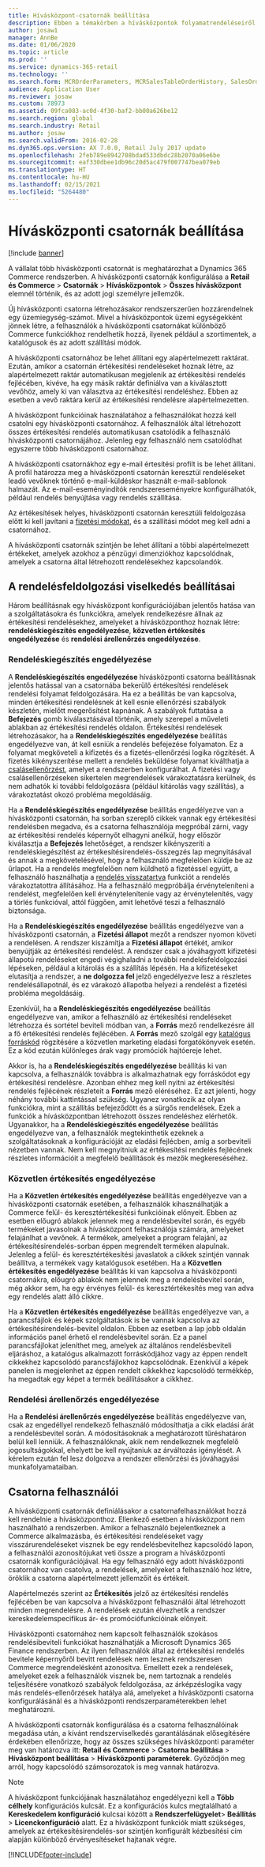 ```yaml
---
title: Hívásközpont-csatornák beállítása
description: Ebben a témakörben a hívásközpontok folyamatrendeléseiről tájékozódhat a Dynamics 365 Commerce használatával.
author: josaw1
manager: AnnBe
ms.date: 01/06/2020
ms.topic: article
ms.prod: ''
ms.service: dynamics-365-retail
ms.technology: ''
ms.search.form: MCROrderParameters, MCRSalesTableOrderHistory, SalesOrderProcessingWorkspace
audience: Application User
ms.reviewer: josaw
ms.custom: 78973
ms.assetid: 09fca083-ac0d-4f30-baf2-bb00a626be12
ms.search.region: global
ms.search.industry: Retail
ms.author: josaw
ms.search.validFrom: 2016-02-28
ms.dyn365.ops.version: AX 7.0.0, Retail July 2017 update
ms.openlocfilehash: 2feb789e8942708bdad533dbdc28b2070a06e6be
ms.sourcegitcommit: eaf330dbee1db96c20d5ac479f007747bea079eb
ms.translationtype: HT
ms.contentlocale: hu-HU
ms.lasthandoff: 02/15/2021
ms.locfileid: "5264480"
---
```

# <a name="set-up-call-center-channels"></a>Hívásközponti csatornák beállítása

[!include [banner](includes/banner.md)]

A vállalat több hívásközponti csatornát is meghatározhat a Dynamics 365 Commerce rendszerben. A hívásközponti csatornák konfigurálása a **Retail és Commerce** \> **Csatornák** \> **Hívásközpontok** \> **Összes hívásközpont** elemnél történik, és az adott jogi személyre jellemzők.

Új hívásközponti csatorna létrehozásakor rendszerszerűen hozzárendelnek egy üzemiegység-számot. Mivel a hívásközpontok üzemi egységekként jönnek létre, a felhasználók a hívásközponti csatornákat különböző Commerce funkciókhoz rendelhetik hozzá, ilyenek például a szortimentek, a katalógusok és az adott szállítási módok.

A hívásközponti csatornához be lehet állítani egy alapértelmezett raktárat. Ezután, amikor a csatornán értékesítési rendeléseket hoznak létre, az alapértelmezett raktár automatikusan megjelenik az értékesítési rendelés fejlécében, kivéve, ha egy másik raktár definiálva van a kiválasztott vevőhöz, amely ki van választva az értékesítési rendeléshez. Ebben az esetben a vevő raktára kerül az értékesítési rendelésre alapértelmezetten.

A hívásközpont funkcióinak használatához a felhasználókat hozzá kell csatolni egy hívásközponti csatornához. A felhasználók által létrehozott összes értékesítési rendelés automatikusan csatolódik a felhasználó hívásközponti csatornájához. Jelenleg egy felhasználó nem csatolódhat egyszerre több hívásközponti csatornához.

A hívásközponti csatornákhoz egy e-mail értesítési profilt is be lehet állítani. A profil határozza meg a hívásközponti csatornán keresztül rendeléseket leadó vevőknek történő e-mail-küldéskor használt e-mail-sablonok halmazát. Az e-mail-eseményindítók rendszereseményekre konfigurálhatók, például rendelés benyújtása vagy rendelés szállítása.

Az értékesítések helyes, hívásközponti csatornán keresztüli feldolgozása előtt ki kell javítani a [fizetési módokat](https://docs.microsoft.com/dynamics365/unified-operations/retail/work-with-payments), és a szállítási módot meg kell adni a csatornához.

A hívásközponti csatornák szintjén be lehet állítani a többi alapértelmezett értékeket, amelyek azokhoz a pénzügyi dimenziókhoz kapcsolódnak, amelyek a csatorna által létrehozott rendelésekhez kapcsolandók.

## <a name="options-for-order-processing-behavior"></a>A rendelésfeldolgozási viselkedés beállításai

Három beállításnak egy hívásközpont konfigurációjában jelentős hatása van a szolgáltatásokra és funkciókra, amelyek rendelkezésre állnak az értékesítési rendelésekhez, amelyeket a hívásközponthoz hoznak létre: **rendeléskiegészítés engedélyezése**, **közvetlen értékesítés engedélyezése** és **rendelési árellenőrzés engedélyezése**.

### <a name="enable-order-completion"></a>Rendeléskiegészítés engedélyezése

A **Rendeléskiegészítés engedélyezése** hívásközponti csatorna beállításnak jelentős hatással van a csatornába bekerülő értékesítési rendelések rendelési folyamat feldolgozására. Ha ez a beállítás be van kapcsolva, minden értékesítési rendelésnek át kell esnie ellenőrzési szabályok készletén, mielőtt megerősítést kapnának. A szabályok futtatása a **Befejezés** gomb kiválasztásával történik, amely szerepel a műveleti ablakban az értékesítési rendelés oldalon. Értékesítési rendelések létrehozásakor, ha a **Rendeléskiegészítés engedélyezése** beállítás engedélyezve van, át kell esniük a rendelés befejezése folyamaton. Ez a folyamat megköveteli a kifizetés és a fizetés-ellenőrzési logika rögzítését. A fizetés kikényszerítése mellett a rendelés beküldése folyamat kiválthatja a [csalásellenőrzést](https://docs.microsoft.com/dynamics365/unified-operations/retail/set-up-fraud-alerts), amelyet a rendszerben konfigurálhat. A fizetési vagy csalásellenőrzéseken sikertelen megrendelések várakoztatásra kerülnek, és nem adhatók ki további feldolgozásra (például kitárolás vagy szállítás), a várakoztatást okozó probléma megoldásáig.

Ha a **Rendeléskiegészítés engedélyezése** beállítás engedélyezve van a hívásközponti csatornán, ha sorban szereplő cikkek vannak egy értékesítési rendelésben megadva, és a csatorna felhasználója megpróbál zárni, vagy az értékesítési rendelés képernyőt elhagyni anélkül, hogy először kiválasztja a **Befejezés** lehetőséget, a rendszer kikényszeríti a rendeléskiegészítést az értékesítésirendelés-összegzés lap megnyitásával és annak a megkövetelésével, hogy a felhasználó megfelelően küldje be az űrlapot. Ha a rendelés megfelelően nem küldhető a fizetéssel együtt, a felhasználó használhatja a [rendelés visszatartva](https://docs.microsoft.com/dynamics365/unified-operations/retail/work-with-order-holds) funkciót a rendelés várakoztatottra állításához. Ha a felhasználó megpróbálja érvényteleníteni a rendelést, megfelelően kell érvénytelenítenie vagy az érvénytelenítés, vagy a törlés funkcióval, attól függően, amit lehetővé teszi a felhasználó biztonsága.

Ha a **Rendeléskiegészítés engedélyezése** beállítás engedélyezve van a hívásközponti csatornán, a **Fizetési állapot** mezőt a rendszer nyomon követi a rendelésen. A rendszer kiszámítja a **Fizetési állapot** értékét, amikor benyújtják az értékesítési rendelést. A rendszer csak a jóváhagyott kifizetési állapotú rendeléseket engedi végighaladni a további rendelésfeldolgozási lépéseken, például a kitárolás és a szállítás lépésén. Ha a kifizetéseket elutasítja a rendszer, a **ne dolgozza fel** jelző engedélyezve lesz a részletes rendelésállapotnál, és ez várakozó állapotba helyezi a rendelést a fizetési probléma megoldásáig.

Ezenkívül, ha a **Rendeléskiegészítés engedélyezése** beállítás engedélyezve van, amikor a felhasználó az értékesítési rendeléseket létrehozza és sortétel beviteli módban van, a **Forrás** mező rendelkezésre áll a fő értékesítési rendelés fejlécében. A **Forrás** mező szolgál egy [katalógus forráskód](https://docs.microsoft.com/dynamics365/unified-operations/retail/call-center-catalogs) rögzítésére a közvetlen marketing eladási forgatókönyvek esetén. Ez a kód ezután különleges árak vagy promóciók hajtóereje lehet.

Akkor is, ha a **Rendeléskiegészítés engedélyezése** beállítás ki van kapcsolva, a felhasználók továbbra is alkalmazhatnak egy forráskódot egy értékesítési rendelésre. Azonban ehhez meg kell nyitni az értékesítési rendelés fejlécének részleteit a **Forrás** mező eléréséhez. Ez azt jelenti, hogy néhány további kattintással szükség. Ugyanez vonatkozik az olyan funkciókra, mint a szállítás befejeződött és a sürgős rendelések. Ezek a funkciók a hívásközpontban létrehozott összes rendeléshez elérhetők. Ugyanakkor, ha a **Rendeléskiegészítés engedélyezése** beállítás engedélyezve van, a felhasználók megtekinthetik ezeknek a szolgáltatásoknak a konfigurációját az eladási fejlécben, amíg a sorbeviteli nézetben vannak. Nem kell megnyitniuk az értékesítési rendelés fejlécének részletes információit a megfelelő beállítások és mezők megkereséséhez.

### <a name="enable-direct-selling"></a>Közvetlen értékesítés engedélyezése

Ha a **Közvetlen értékesítés engedélyezése** beállítás engedélyezve van a hívásközponti csatornák esetében, a felhasználók kihasználhatják a Commerce felül- és keresztértékesítési funkcióinak előnyeit. Ebben az esetben előugró ablakok jelennek meg a rendelésbevitel során, és egyéb termékeket javasolnak a hívásközpont felhasználója számára, amelyeket felajánlhat a vevőnek. A termékek, amelyeket a program felajánl, az értékesítésirendelés-sorban éppen megrendelt terméken alapulnak. Jelenleg a felül- és keresztértékesítési javaslatok a cikkek szintjén vannak beállítva, a termékek vagy katalógusok esetében. Ha a **Közvetlen értékesítés engedélyezése** beállítás ki van kapcsolva a hívásközponti csatornákra, előugró ablakok nem jelennek meg a rendelésbevitel során, még akkor sem, ha egy érvényes felül- és keresztértékesítés meg van adva egy rendelés alatt álló cikkre.

Ha a **Közvetlen értékesítés engedélyezése** beállítás engedélyezve van, a parancsfájlok és képek szolgáltatások is be vannak kapcsolva az értékesítésirendelés-bevitel oldalon. Ebben az esetben a lap jobb oldalán információs panel érhető el rendelésbevitel során. Ez a panel parancsfájlokat jeleníthet meg, amelyek az általános rendelésbeviteli eljáráshoz, a katalógus alkalmazott forráskódjához vagy az éppen rendelt cikkekhez kapcsolódó parancsfájlokhoz kapcsolódnak. Ezenkívül a képek panelen is megjelenhet az éppen rendelt cikkekhez kapcsolódó termékkép, ha megadtak egy képet a termék beállításakor a cikkhez.

### <a name="enable-order-price-control"></a>Rendelési árellenőrzés engedélyezése

Ha a **Rendelési árellenőrzés engedélyezése** beállítás engedélyezve van, csak az engedéllyel rendelkező felhasználó módosíthatja a cikk eladási árát a rendelésbevitel során. A módosításoknak a meghatározott tűréshatáron belül kell lenniük. A felhasználóknak, akik nem rendelkeznek megfelelő jogosultságokkal, ehelyett be kell nyújtaniuk az árváltozás igénylését. A kérelem ezután fel lesz dolgozva a rendszer ellenőrzési és jóváhagyási munkafolyamataiban.

## <a name="channel-users"></a>Csatorna felhasználói

A hívásközponti csatornák definiálásakor a csatornafelhasználókat hozzá kell rendelnie a hívásközponthoz. Ellenkező esetben a hívásközpont nem használható a rendszerben. Amikor a felhasználó bejelentkeznek a Commerce alkalmazásba, és értékesítési rendeléseket vagy visszárurendeléseket visznek be egy rendelésbevitelhez kapcsolódó lapon, a felhasználói azonosítójukat veti össze a program a hívásközponti csatornák konfigurációjával. Ha egy felhasználó egy adott hívásközponti csatornához van csatolva, a rendelések, amelyeket a felhasználó hoz létre, öröklik a csatorna alapértelmezett jellemzőit és értékeit.

Alapértelmezés szerint az **Értékesítés** jelző az értékesítési rendelés fejlécében be van kapcsolva a hívásközpont felhasználói által létrehozott minden megrendelésre. A rendelések ezután élvezhetik a rendszer kereskedelemspecifikus ár- és promóciófunkcióinak előnyeit.


Hívásközponti csatornához nem kapcsolt felhasználók szokásos rendelésibeviteli funkciókat használhatják a Microsoft Dynamics 365 Finance rendszerben. Az ilyen felhasználók által az értékesítési rendelés bevitele képernyőről bevitt rendelések nem lesznek rendszeresen Commerce megrendelésként azonosítva. Emellett ezek a rendelések, amelyeket ezek a felhasználók visznek be, nem tartoznak a rendelés teljesítésére vonatkozó szabályok feldolgozása, az árképzéslogika vagy más rendelés-ellenőrzések hatálya alá, amelyeket a hívásközponti csatorna konfigurálásánál és a hívásközponti rendszerparaméterekben lehet meghatározni.

A hívásközponti csatornák konfigurálása és a csatorna felhasználóinak megadása után, a kívánt rendszerviselkedés garantálásának elősegítésére érdekében ellenőrizze, hogy az összes szükséges hívásközponti paraméter meg van határozva itt: **Retail és Commerce** \> **Csatorna beállítása** \> **Hívásközpont beállítása** \> **Hívásközponti paraméterek**. Győződjön meg arról, hogy kapcsolódó számsorozatok is meg vannak határozva.

> [!NOTE]
> A hívásközpont funkciójának használatához engedélyezni kell a **Több célhely** konfigurációs kulcsát. Ez a konfigurációs kulcs megtalálható a **Kereskedelem konfiguráció** kulcsai között a **Rendszerfelügyelet**\> **Beállítás** \> **Licenckonfiguráció** alatt. Ez a hívásközpont funkciók miatt szükséges, amelyek az értékesítésirendelés-sor szintjén konfigurált kézbesítési cím alapján különböző érvényesítéseket hajtanak végre. 



[!INCLUDE[footer-include](../includes/footer-banner.md)]
